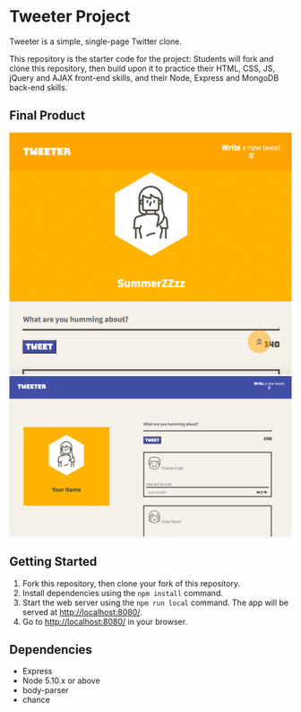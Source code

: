 # Tweeter Project

Tweeter is a simple, single-page Twitter clone.

This repository is the starter code for the project: Students will fork and clone this repository, then build upon it to practice their HTML, CSS, JS, jQuery and AJAX front-end skills, and their Node, Express and MongoDB back-end skills.

## Final Product

!["Screenshot of tablets view"](https://github.com/summer-Zzz/tweeter-project/blob/main/tweet-box.png/view-on-tablets.png?raw=true)
!["Screenshot of desktop view"](https://github.com/summer-Zzz/tweeter-project/blob/main/tweet-box.png/views-on-desktop.png?raw=true)


## Getting Started

1. Fork this repository, then clone your fork of this repository.
2. Install dependencies using the `npm install` command.
3. Start the web server using the `npm run local` command. The app will be served at <http://localhost:8080/>.
4. Go to <http://localhost:8080/> in your browser.

## Dependencies

- Express
- Node 5.10.x or above
- body-parser
- chance

